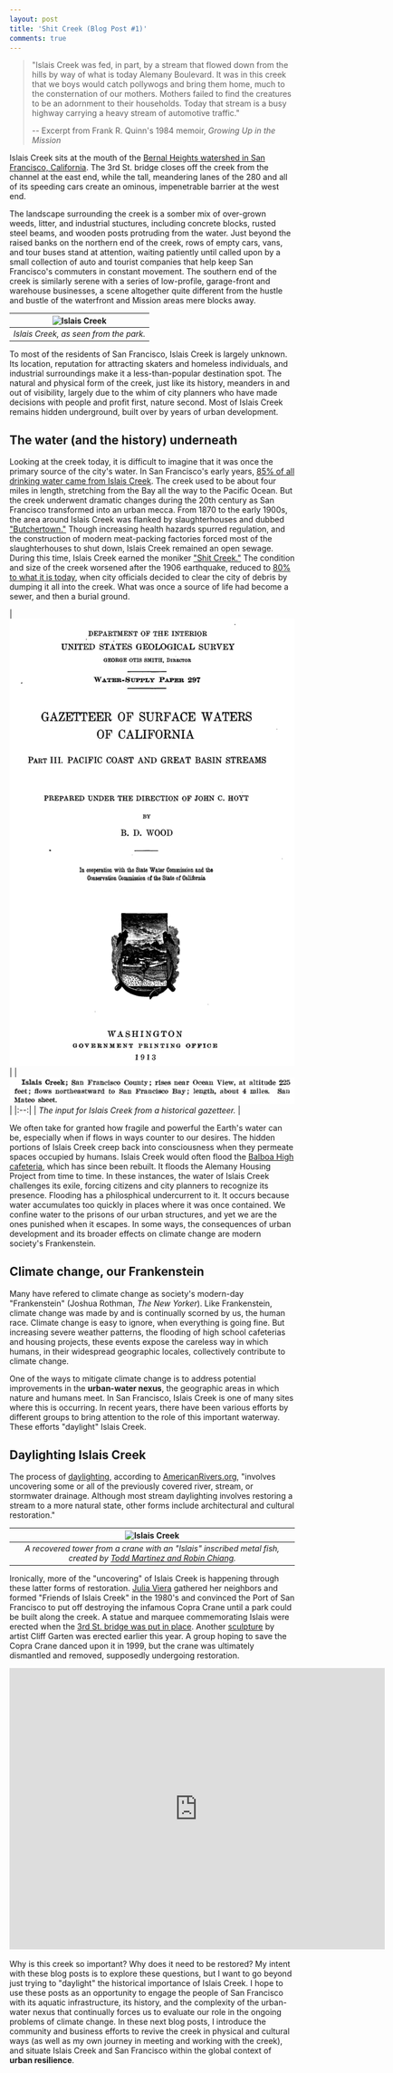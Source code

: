 ```yaml
---
layout: post
title: 'Shit Creek (Blog Post #1)'
comments: true
---
```


> "Islais Creek was fed, in part, by a stream that flowed down from the hills by way of what is today Alemany Boulevard. It was in this creek that we boys would catch pollywogs and bring them home, much to the consternation of our mothers. Mothers failed to find the creatures to be an adornment to their households. Today that stream is a busy highway carrying a heavy stream of automotive traffic."
>
>  -- Excerpt from Frank R. Quinn's 1984 memoir, *Growing Up in the Mission*

Islais Creek sits at the mouth of the [Bernal Heights watershed in San Francisco, California](http://explore.museumca.org/creeks/1630-RescIslais.html#). The 3rd St. bridge closes off the creek from the channel at the east end, while the tall, meandering lanes of the 280 and all of its speeding cars create an ominous, impenetrable barrier at the west end.

The landscape surrounding the creek is a somber mix of over-grown weeds, litter, and industrial stuctures, including concrete blocks, rusted steel beams, and wooden posts protruding from the water. Just beyond the raised banks on the northern end of the creek, rows of empty cars, vans, and tour buses stand at attention, waiting patiently until called upon by a small collection of auto and tourist companies that help keep San Francisco's commuters in constant movement. The southern end of the creek is similarly serene with a series of low-profile, garage-front and warehouse businesses, a scene altogether quite different from the hustle and bustle of the waterfront and Mission areas mere blocks away.

| ![Islais Creek](https://raw.githubusercontent.com/sburtner/critical_infrastructure/master/images/pano.JPG) | 
|:--:| 
| *Islais Creek, as seen from the park.* |

To most of the residents of San Francisco, Islais Creek is largely unknown. Its location, reputation for attracting skaters and homeless individuals, and industrial surroundings make it a less-than-popular destination spot. The natural and physical form of the creek, just like its history, meanders in and out of visibility, largely due to the whim of city planners who have made decisions with people and profit first, nature second. Most of Islais Creek remains hidden underground, built over by years of urban development.


## The water (and the history) underneath

Looking at the creek today, it is difficult to imagine that it was once the primary source of the city's water. In San Francisco's early years, [85% of all drinking water came from Islais Creek](http://art-ecology.com/?page_id=881). The creek used to be about four miles in length, stretching from the Bay all the way to the Pacific Ocean. But the creek underwent dramatic changes during the 20th century as San Francisco transformed into an urban mecca. From 1870 to the early 1900s, the area around Islais Creek was flanked by slaughterhouses and dubbed ["Butchertown."](https://www.nytimes.com/2010/11/28/us/28bcintel.html) Though increasing health hazards spurred regulation, and the construction of modern meat-packing factories forced most of the slaughterhouses to shut down, Islais Creek remained an open sewage. During this time, Islais Creek earned the moniker ["Shit Creek."](https://www.sfparksalliance.org/our-parks/parks/islais-creek) The condition and size of the creek worsened after the 1906 earthquake, reduced to [80% to what it is today](http://art-ecology.com/?page_id=881), when city officials decided to clear the city of debris by dumping it all into the creek. What was once a source of life had become a sewer, and then a burial ground.

| ![Islais Creek](https://raw.githubusercontent.com/sburtner/critical_infrastructure/master/images/gazetteer.png) | 
| ![Islais Creek](https://raw.githubusercontent.com/sburtner/critical_infrastructure/master/images/gazetteer_IC.png) | 
|:--:|
| *The input for Islais Creek from a historical gazetteer.* |

We often take for granted how fragile and powerful the Earth's water can be, especially when if flows in ways counter to our desires. The hidden portions of Islais Creek creep back into consciousness when they permeate spaces occupied by humans. Islais Creek would often flood the [Balboa High cafeteria](https://www.sfgate.com/homeandgarden/article/S-F-history-lesson-runs-through-Islais-Creek-3176646.php#photo-2312654), which has since been rebuilt. It floods the Alemany Housing Project from time to time. In these instances, the water of Islais Creek challenges its exile, forcing citizens and city planners to recognize its presence. Flooding has a philosphical undercurrent to it. It occurs because water accumulates too quickly in places where it was once contained. We confine water to the prisons of our urban structures, and yet we are the ones punished when it escapes. In some ways, the consequences of urban development and its broader effects on climate change are modern society's Frankenstein.


## Climate change, our Frankenstein

Many have refered to climate change as society's modern-day "Frankenstein" (Joshua Rothman, *The New Yorker*). Like Frankenstein, climate change was made by and is continually scorned by us, the human race. Climate change is easy to ignore, when everything is going fine. But increasing severe weather patterns, the flooding of high school cafeterias and housing projects, these events expose the careless way in which humans, in their widespread geographic locales, collectively contribute to climate change.

One of the ways to mitigate climate change is to address potential improvements in the **urban-water nexus**, the geographic areas in which nature and humans meet. In San Francisco, Islais Creek is one of many sites where this is occurring. In recent years, there have been various efforts by different groups to bring attention to the role of this important waterway. These efforts "daylight" Islais Creek.

## Daylighting Islais Creek

The process of [daylighting](http://americanrivers.org/wp-content/uploads/2016/05/AmericanRivers_daylighting-streams-report.pdf), according to [AmericanRivers.org](https://www.americanrivers.org/conservation-resource/daylighting-streams-breathing-life-urban-streams-communities/), "involves uncovering some or all of the previously covered river, stream, or stormwater drainage. Although most stream daylighting involves restoring a stream to a more natural state, other forms include architectural and cultural restoration."

| ![Islais Creek](https://raw.githubusercontent.com/sburtner/critical_infrastructure/master/images/islais_sign.png) | 
|:--:| 
| *A recovered tower from a crane with an "Islais" inscribed metal fish, created by [Todd Martinez and Robin Chiang](https://www.artandarchitecture-sf.com/tag/copra-crane).* |

Ironically, more of the "uncovering" of Islais Creek is happening through these latter forms of restoration. [Julia Viera](http://www.foundsf.org/index.php?title=Copra_Crane_in_Islais_Creek) gathered her neighbors and formed "Friends of Islais Creek" in the 1980's and convinced the Port of San Francisco to put off destroying the infamous Copra Crane until a park could be built along the creek. A statue and marquee commemorating Islais were erected when the [3rd St. bridge was put in place](https://www.artandarchitecture-sf.com/islais-creek-par.html). Another [sculpture](https://hoodline.com/2018/05/sf-port-arts-commission-unveils-islais-creek-sculpture) by artist Cliff Garten was erected earlier this year. A group hoping to save the Copra Crane danced upon it in 1999, but the crane was ultimately dismantled and removed, supposedly undergoing restoration.

<center>
<iframe width="663" height="497" src="https://www.youtube.com/embed/pC0NAWQTOIk" frameborder="0" allow="accelerometer; autoplay; encrypted-media; gyroscope; picture-in-picture" allowfullscreen> </iframe>
</center>

Why is this creek so important? Why does it need to be restored? My intent with these blog posts is to explore these questions, but I want to go beyond just trying to "daylight" the historical importance of Islais Creek. I hope to use these posts as an opportunity to engage the people of San Francisco with its aquatic infrastructure, its history, and the complexity of the urban-water nexus that continually forces us to evaluate our role in the ongoing problems of climate change. In these next blog posts, I introduce the community and business efforts to revive the creek in physical and cultural ways (as well as my own journey in meeting and working with the creek), and situate Islais Creek and San Francisco within the global context of **urban resilience**.

